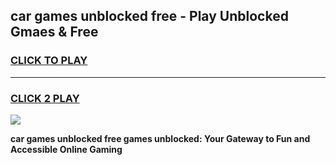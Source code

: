 
## car games unblocked free - Play Unblocked Gmaes & Free
<h3>
<a href="https://premium.freeplayer.one?title=car_games_unblocked_free&ref=20F">CLICK TO PLAY</a></h3>
<hr>

<h3>
<a href="https://premium.freeplayer.one?title=car_games_unblocked_free&ref=20F">CLICK 2 PLAY</a>
  
</h3>

<a href="https://premium.freeplayer.one?title=car_games_unblocked_free&ref=20F/"><img src="https://clearcache.store/games.png"></a>


**car games unblocked free games unblocked: Your Gateway to Fun and Accessible Online Gaming**
